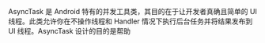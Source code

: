 AsyncTask 是 Android 特有的并发工具类，其目的在于让开发者真确且简单的 UI 线程。此类允许你在不操作线程和 Handler 情况下执行后台任务并将结果发布到 UI 线程。AsyncTask 设计的目的是帮助

